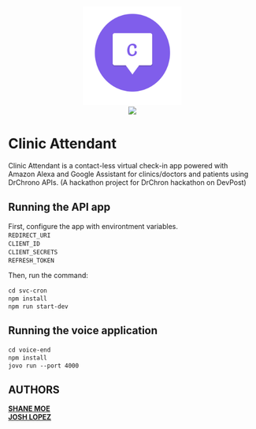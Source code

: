 <p align="center">
    <img src="./assets/clinic-attendant-icon-round.png" width="200" hieght="300">
    <br>
    <img src="https://github.com/ssoemoe/clinic-cron/workflows/Nightly%20Update/badge.svg" width="200" hieght="300">
</p>

# Clinic Attendant

Clinic Attendant is a contact-less virtual check-in app powered with Amazon Alexa and Google Assistant for clinics/doctors and patients using DrChrono APIs.
(A hackathon project for DrChron hackathon on DevPost)

## Running the API app

First, configure the app with environtment variables.  
`REDIRECT_URI`  
`CLIENT_ID`  
`CLIENT_SECRETS`  
`REFRESH_TOKEN`

Then, run the command:  

```
cd svc-cron  
npm install  
npm run start-dev
```


## Running the voice application 

```
cd voice-end
npm install
jovo run --port 4000
```


## AUTHORS

**[SHANE MOE](https://github.com/ssoemoe)**  
**[JOSH LOPEZ](https://github.com/sinapples)**
